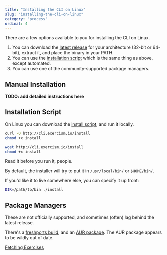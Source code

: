 ```yaml
---
title: "Installing the CLI on Linux"
slug: "installing-the-cli-on-linux"
category: "process"
ordinal: 4
---
```


There are a few options available to you for installing the CLI on Linux.

1. You can download the [latest release](http://github.com/exercism/cli/releases/latest) for your architecture (32-bit or 64-bit), extract it, and place the binary in your PATH.
1. You can use the [installation script](http://cli.exercism.io/install) which is the same thing as above, except automated.
1. You can use one of the community-supported package managers.

## Manual Installation

**TODO: add detailed instructions here**

## Installation Script

On Linux you can download the [install script](http://cli.exercism.io/install), and run it locally.

```bash
curl -O http://cli.exercism.io/install
chmod +x install
```

```bash
wget http://cli.exercism.io/install
chmod +x install
```

Read it before you run it, people.

By default, the installer will try to put it in `/usr/local/bin/` or `$HOME/bin/`.

If you'd like it to live somewhere else, you can specify it up front:

```bash
DIR=/path/to/bin ./install
```

## Package Managers

These are not officially supported, and sometimes (often) lag behind the latest release.

There's a [freshports build](http://www.freshports.org/misc/exercism), and an [AUR package](https://aur.archlinux.org/packages/exercism-cli). The AUR package appears to be wildly out of date.

<a class="secondary-button" href="fetching-exercises.html">Fetching Exercises</a>
